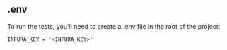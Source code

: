 ## .env

To run the tests, you'll need to create a .env file in the root of the project:

```
INFURA_KEY = '<INFURA_KEY>'
```

